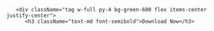        <div className="tag w-full py-4 bg-green-600 flex items-center justify-center">
          <h3 className="text-md font-semibold">Download Now</h3>